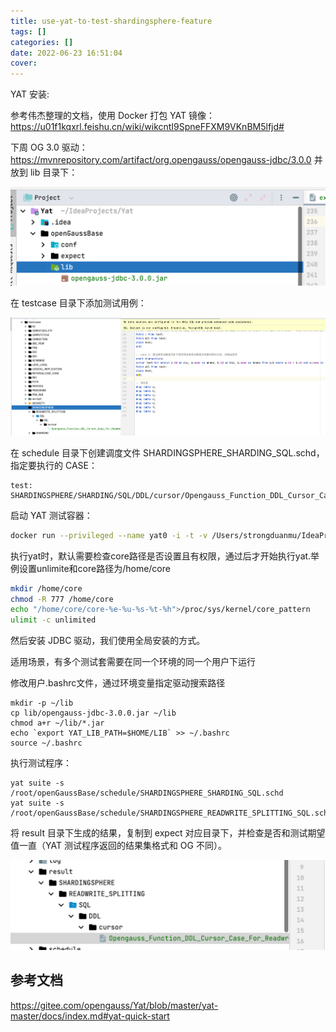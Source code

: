 ```yaml
---
title: use-yat-to-test-shardingsphere-feature
tags: []
categories: []
date: 2022-06-23 16:51:04
cover:
---
```


YAT 安装:

参考伟杰整理的文档，使用 Docker 打包 YAT 镜像：https://u01f1kqxrl.feishu.cn/wiki/wikcntI9SpneFFXM9VKnBM5lfjd#

下周 OG 3.0 驱动：https://mvnrepository.com/artifact/org.opengauss/opengauss-jdbc/3.0.0 并放到 lib 目录下：

![image-20220624135716215](index_files/image-20220624135716215.png)

在 testcase 目录下添加测试用例：

![image-20220624135822022](index_files/image-20220624135822022.png)

在 schedule 目录下创建调度文件 SHARDINGSPHERE_SHARDING_SQL.schd，指定要执行的 CASE：

```
test: SHARDINGSPHERE/SHARDING/SQL/DDL/cursor/Opengauss_Function_DDL_Cursor_Case_For_Sharding
```

启动 YAT 测试容器：

```bash
docker run --privileged --name yat0 -i -t -v /Users/strongduanmu/IdeaProjects/Yat/openGaussBase:/root/openGaussBase -w /root/openGaussBase --entrypoint=bash teslacn/yat:with-og-jdbc-3
```

执行yat时，默认需要检查core路径是否设置且有权限，通过后才开始执行yat.举例设置unlimite和core路径为/home/core

```bash
mkdir /home/core
chmod -R 777 /home/core
echo "/home/core/core-%e-%u-%s-%t-%h">/proc/sys/kernel/core_pattern
ulimit -c unlimited
```

然后安装 JDBC 驱动，我们使用全局安装的方式。

适用场景，有多个测试套需要在同一个环境的同一个用户下运行

修改用户.bashrc文件，通过环境变量指定驱动搜索路径

```
mkdir -p ~/lib
cp lib/opengauss-jdbc-3.0.0.jar ~/lib
chmod a+r ~/lib/*.jar
echo `export YAT_LIB_PATH=$HOME/LIB` >> ~/.bashrc
source ~/.bashrc
```

执行测试程序：

```
yat suite -s /root/openGaussBase/schedule/SHARDINGSPHERE_SHARDING_SQL.schd
yat suite -s /root/openGaussBase/schedule/SHARDINGSPHERE_READWRITE_SPLITTING_SQL.schd
```

将 result 目录下生成的结果，复制到 expect 对应目录下，并检查是否和测试期望值一直（YAT 测试程序返回的结果集格式和 OG 不同）。

![image-20220624135925604](index_files/image-20220624135925604.png)

## 参考文档

https://gitee.com/opengauss/Yat/blob/master/yat-master/docs/index.md#yat-quick-start
